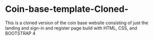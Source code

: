 # Coin-base-template-Cloned-
This is a cloned version of the coin base website consisting of  just the landing and sign-in and register page build with HTML, CSS, and BOOTSTRAP 4
